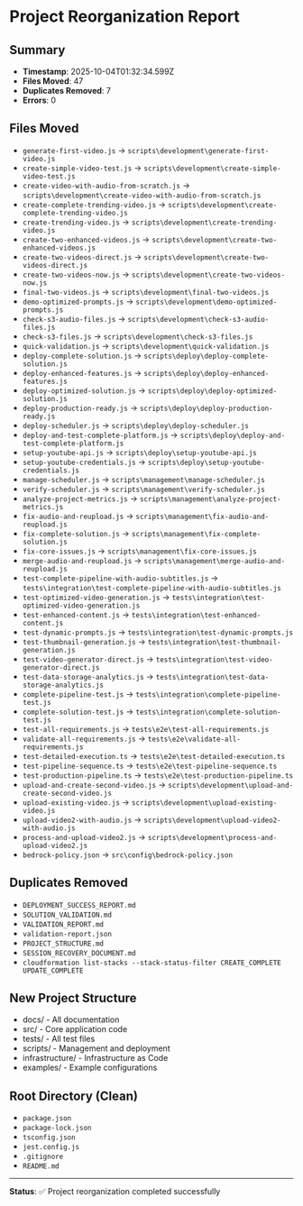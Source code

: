 # Project Reorganization Report

## Summary
- **Timestamp**: 2025-10-04T01:32:34.599Z
- **Files Moved**: 47
- **Duplicates Removed**: 7
- **Errors**: 0

## Files Moved
- `generate-first-video.js` → `scripts\development\generate-first-video.js`
- `create-simple-video-test.js` → `scripts\development\create-simple-video-test.js`
- `create-video-with-audio-from-scratch.js` → `scripts\development\create-video-with-audio-from-scratch.js`
- `create-complete-trending-video.js` → `scripts\development\create-complete-trending-video.js`
- `create-trending-video.js` → `scripts\development\create-trending-video.js`
- `create-two-enhanced-videos.js` → `scripts\development\create-two-enhanced-videos.js`
- `create-two-videos-direct.js` → `scripts\development\create-two-videos-direct.js`
- `create-two-videos-now.js` → `scripts\development\create-two-videos-now.js`
- `final-two-videos.js` → `scripts\development\final-two-videos.js`
- `demo-optimized-prompts.js` → `scripts\development\demo-optimized-prompts.js`
- `check-s3-audio-files.js` → `scripts\development\check-s3-audio-files.js`
- `check-s3-files.js` → `scripts\development\check-s3-files.js`
- `quick-validation.js` → `scripts\development\quick-validation.js`
- `deploy-complete-solution.js` → `scripts\deploy\deploy-complete-solution.js`
- `deploy-enhanced-features.js` → `scripts\deploy\deploy-enhanced-features.js`
- `deploy-optimized-solution.js` → `scripts\deploy\deploy-optimized-solution.js`
- `deploy-production-ready.js` → `scripts\deploy\deploy-production-ready.js`
- `deploy-scheduler.js` → `scripts\deploy\deploy-scheduler.js`
- `deploy-and-test-complete-platform.js` → `scripts\deploy\deploy-and-test-complete-platform.js`
- `setup-youtube-api.js` → `scripts\deploy\setup-youtube-api.js`
- `setup-youtube-credentials.js` → `scripts\deploy\setup-youtube-credentials.js`
- `manage-scheduler.js` → `scripts\management\manage-scheduler.js`
- `verify-scheduler.js` → `scripts\management\verify-scheduler.js`
- `analyze-project-metrics.js` → `scripts\management\analyze-project-metrics.js`
- `fix-audio-and-reupload.js` → `scripts\management\fix-audio-and-reupload.js`
- `fix-complete-solution.js` → `scripts\management\fix-complete-solution.js`
- `fix-core-issues.js` → `scripts\management\fix-core-issues.js`
- `merge-audio-and-reupload.js` → `scripts\management\merge-audio-and-reupload.js`
- `test-complete-pipeline-with-audio-subtitles.js` → `tests\integration\test-complete-pipeline-with-audio-subtitles.js`
- `test-optimized-video-generation.js` → `tests\integration\test-optimized-video-generation.js`
- `test-enhanced-content.js` → `tests\integration\test-enhanced-content.js`
- `test-dynamic-prompts.js` → `tests\integration\test-dynamic-prompts.js`
- `test-thumbnail-generation.js` → `tests\integration\test-thumbnail-generation.js`
- `test-video-generator-direct.js` → `tests\integration\test-video-generator-direct.js`
- `test-data-storage-analytics.js` → `tests\integration\test-data-storage-analytics.js`
- `complete-pipeline-test.js` → `tests\integration\complete-pipeline-test.js`
- `complete-solution-test.js` → `tests\integration\complete-solution-test.js`
- `test-all-requirements.js` → `tests\e2e\test-all-requirements.js`
- `validate-all-requirements.js` → `tests\e2e\validate-all-requirements.js`
- `test-detailed-execution.ts` → `tests\e2e\test-detailed-execution.ts`
- `test-pipeline-sequence.ts` → `tests\e2e\test-pipeline-sequence.ts`
- `test-production-pipeline.ts` → `tests\e2e\test-production-pipeline.ts`
- `upload-and-create-second-video.js` → `scripts\development\upload-and-create-second-video.js`
- `upload-existing-video.js` → `scripts\development\upload-existing-video.js`
- `upload-video2-with-audio.js` → `scripts\development\upload-video2-with-audio.js`
- `process-and-upload-video2.js` → `scripts\development\process-and-upload-video2.js`
- `bedrock-policy.json` → `src\config\bedrock-policy.json`

## Duplicates Removed
- `DEPLOYMENT_SUCCESS_REPORT.md`
- `SOLUTION_VALIDATION.md`
- `VALIDATION_REPORT.md`
- `validation-report.json`
- `PROJECT_STRUCTURE.md`
- `SESSION_RECOVERY_DOCUMENT.md`
- `cloudformation list-stacks --stack-status-filter CREATE_COMPLETE UPDATE_COMPLETE`

## New Project Structure
- docs/ - All documentation
- src/ - Core application code
- tests/ - All test files
- scripts/ - Management and deployment
- infrastructure/ - Infrastructure as Code
- examples/ - Example configurations

## Root Directory (Clean)
- `package.json`
- `package-lock.json`
- `tsconfig.json`
- `jest.config.js`
- `.gitignore`
- `README.md`

---
**Status**: ✅ Project reorganization completed successfully

